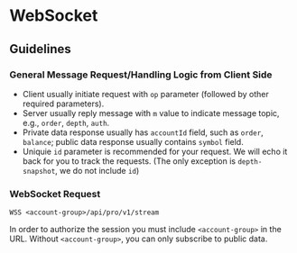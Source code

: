 # WebSocket

## Guidelines

### General Message Request/Handling Logic from Client Side
 
* Client usually initiate request with `op` parameter (followed by other required parameters).
* Server usually reply message with `m` value to indicate message topic, e.g., `order`, `depth`, `auth`.
* Private data response usually has `accountId` field, such as `order`, `balance`; public data response usually contains `symbol` field.
* Uniquie `id` parameter is recommended for your request. We will echo it back for you to track the requests. (The only exception is `depth-snapshot`, we do not include `id`)

### WebSocket Request

`WSS <account-group>/api/pro/v1/stream`

In order to authorize the session you must include `<account-group>` in the URL. Without `<account-group>`, you can 
only subscribe to public data. 

